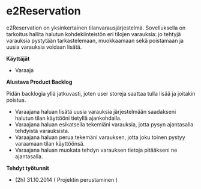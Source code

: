 e2Reservation
=============

e2Reservation on yksinkertainen tilanvarausjärjestelmä. Sovelluksella on tarkoitus hallita halutun kohdekiinteistön eri 
tilojen varauksia: jo tehtyjä varauksia pystytään tarkastelemaan, muokkaamaan sekä poistamaan ja uusia varauksia voidaan lisätä.

**Käyttäjät**

- Varaaja

**Alustava Product Backlog**

Pidän backlogia yllä jatkuvasti, joten user storeja saattaa tulla lisää ja joitakin poistua.

- Varaajana haluan lisätä uusia varauksia järjestelmään saadakseni halutun tilan käyttööni tietyllä ajankohdalla.
- Varaajana haluan esikatsella tekemiäni varauksia, jotta pysyn ajantasalla tehdyistä varauksista.
- Varaajana haluan perua tekemäni varauksen, jotta joku toinen pystyy varaamaan tilan käyttöönsä.
- Varaajana haluan muokata tehdyn varauksen tietoja pitääkseni ne ajantasalla.

**Tehdyt työtunnit**

- (2h) 31.10.2014 ( Projektin perustaminen )

 



